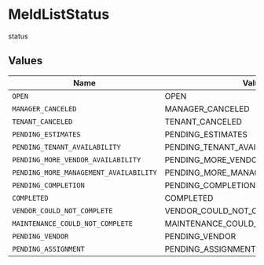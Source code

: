 # MeldListStatus

status


## Values

| Name                                   | Value                                  |
| -------------------------------------- | -------------------------------------- |
| `OPEN`                                 | OPEN                                   |
| `MANAGER_CANCELED`                     | MANAGER_CANCELED                       |
| `TENANT_CANCELED`                      | TENANT_CANCELED                        |
| `PENDING_ESTIMATES`                    | PENDING_ESTIMATES                      |
| `PENDING_TENANT_AVAILABILITY`          | PENDING_TENANT_AVAILABILITY            |
| `PENDING_MORE_VENDOR_AVAILABILITY`     | PENDING_MORE_VENDOR_AVAILABILITY       |
| `PENDING_MORE_MANAGEMENT_AVAILABILITY` | PENDING_MORE_MANAGEMENT_AVAILABILITY   |
| `PENDING_COMPLETION`                   | PENDING_COMPLETION                     |
| `COMPLETED`                            | COMPLETED                              |
| `VENDOR_COULD_NOT_COMPLETE`            | VENDOR_COULD_NOT_COMPLETE              |
| `MAINTENANCE_COULD_NOT_COMPLETE`       | MAINTENANCE_COULD_NOT_COMPLETE         |
| `PENDING_VENDOR`                       | PENDING_VENDOR                         |
| `PENDING_ASSIGNMENT`                   | PENDING_ASSIGNMENT                     |